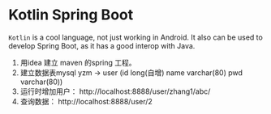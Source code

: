 # Kotlin Spring Boot

`Kotlin` is a cool language, not just working in Android. It also can be used to develop Spring Boot, as it has a good interop with Java.

1. 用idea 建立 maven 的spring 工程。
2. 建立数据表mysql   yzm -> user  (id long(自增)   name varchar(80)  pwd varchar(80))
3.  运行时增加用户： http://localhost:8888/user/zhang1/abc/
4.  查询数据： http://localhost:8888/user/2
